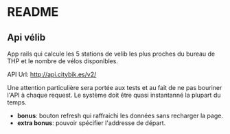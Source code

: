 # README

## Api vélib

App rails qui calcule les 5 stations de velib les plus proches du bureau de THP et le nombre de vélos disponibles.

API Url: http://api.citybik.es/v2/

Une attention particulière sera portée aux tests et au fait de ne pas bouriner l'API à chaque request.
Le système doit être quasi instantanné la plupart du temps.

- **bonus**: bouton refresh qui raffraichi les données sans recharger la page.
- **extra bonus**: pouvoir spécifier l'addresse de départ.
